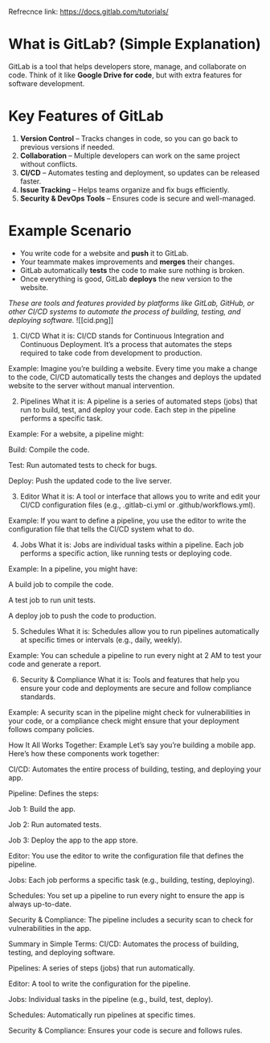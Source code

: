 Refrecnce link:
https://docs.gitlab.com/tutorials/

# **What is GitLab? (Simple Explanation)**

GitLab is a tool that helps developers store, manage, and collaborate on code. Think of it like **Google Drive for code**, but with extra features for software development.

# **Key Features of GitLab**

1. **Version Control** – Tracks changes in code, so you can go back to previous versions if needed.
2. **Collaboration** – Multiple developers can work on the same project without conflicts.
3. **CI/CD** – Automates testing and deployment, so updates can be released faster.
4. **Issue Tracking** – Helps teams organize and fix bugs efficiently.
5. **Security & DevOps Tools** – Ensures code is secure and well-managed.

# **Example Scenario**

- You write code for a website and **push** it to GitLab.
- Your teammate makes improvements and **merges** their changes.
- GitLab automatically **tests** the code to make sure nothing is broken.
- Once everything is good, GitLab **deploys** the new version to the website.


*These are tools and features provided by platforms like GitLab, GitHub, or other CI/CD systems to automate the process of building, testing, and deploying software.*
![[cid.png]]
 1. CI/CD
What it is: CI/CD stands for Continuous Integration and Continuous Deployment. It’s a process that automates the steps required to take code from development to production.

Example: Imagine you’re building a website. Every time you make a change to the code, CI/CD automatically tests the changes and deploys the updated website to the server without manual intervention.

2. Pipelines
What it is: A pipeline is a series of automated steps (jobs) that run to build, test, and deploy your code. Each step in the pipeline performs a specific task.

Example: For a website, a pipeline might:

Build: Compile the code.

Test: Run automated tests to check for bugs.

Deploy: Push the updated code to the live server.

3. Editor
What it is: A tool or interface that allows you to write and edit your CI/CD configuration files (e.g., .gitlab-ci.yml or .github/workflows.yml).

Example: If you want to define a pipeline, you use the editor to write the configuration file that tells the CI/CD system what to do.

4. Jobs
What it is: Jobs are individual tasks within a pipeline. Each job performs a specific action, like running tests or deploying code.

Example: In a pipeline, you might have:

A build job to compile the code.

A test job to run unit tests.

A deploy job to push the code to production.

5. Schedules
What it is: Schedules allow you to run pipelines automatically at specific times or intervals (e.g., daily, weekly).

Example: You can schedule a pipeline to run every night at 2 AM to test your code and generate a report.

6. Security & Compliance
What it is: Tools and features that help you ensure your code and deployments are secure and follow compliance standards.

Example: A security scan in the pipeline might check for vulnerabilities in your code, or a compliance check might ensure that your deployment follows company policies.

How It All Works Together: Example
Let’s say you’re building a mobile app. Here’s how these components work together:

CI/CD: Automates the entire process of building, testing, and deploying your app.

Pipeline: Defines the steps:

Job 1: Build the app.

Job 2: Run automated tests.

Job 3: Deploy the app to the app store.

Editor: You use the editor to write the configuration file that defines the pipeline.

Jobs: Each job performs a specific task (e.g., building, testing, deploying).

Schedules: You set up a pipeline to run every night to ensure the app is always up-to-date.

Security & Compliance: The pipeline includes a security scan to check for vulnerabilities in the app.

Summary in Simple Terms:
CI/CD: Automates the process of building, testing, and deploying software.

Pipelines: A series of steps (jobs) that run automatically.

Editor: A tool to write the configuration for the pipeline.

Jobs: Individual tasks in the pipeline (e.g., build, test, deploy).

Schedules: Automatically run pipelines at specific times.

Security & Compliance: Ensures your code is secure and follows rules.